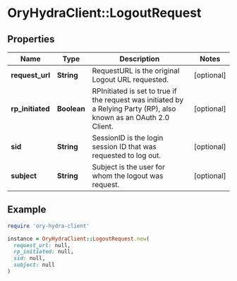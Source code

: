 # OryHydraClient::LogoutRequest

## Properties

| Name | Type | Description | Notes |
| ---- | ---- | ----------- | ----- |
| **request_url** | **String** | RequestURL is the original Logout URL requested. | [optional] |
| **rp_initiated** | **Boolean** | RPInitiated is set to true if the request was initiated by a Relying Party (RP), also known as an OAuth 2.0 Client. | [optional] |
| **sid** | **String** | SessionID is the login session ID that was requested to log out. | [optional] |
| **subject** | **String** | Subject is the user for whom the logout was request. | [optional] |

## Example

```ruby
require 'ory-hydra-client'

instance = OryHydraClient::LogoutRequest.new(
  request_url: null,
  rp_initiated: null,
  sid: null,
  subject: null
)
```

